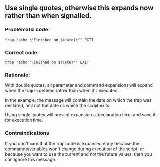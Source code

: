 ## Use single quotes, otherwise this expands now rather than when signalled.

### Problematic code:

    trap "echo \"Finished on $(date)\"" EXIT

### Correct code:

    trap 'echo "Finished on $(date)"' EXIT

### Rationale:

With double quotes, all parameter and command expansions will expand when the trap is defined rather than when it's executed.

In the example, the message will contain the date on which the trap was declared, and not the date on which the script exits.

Using single quotes will prevent expansion at declaration time, and save it for execution time. 

### Contraindications

If you don't care that the trap code is expanded early because the commands/variables won't change during execution of the script, or because you want to use the current and not the future values, then you can ignore this message.